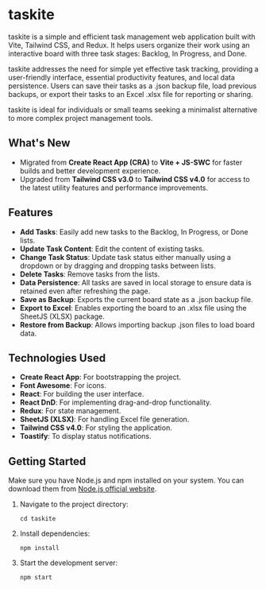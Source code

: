 # taskite

taskite is a simple and efficient task management web application built with Vite, Tailwind CSS, and Redux. It helps users organize their work using an interactive board with three task stages: Backlog, In Progress, and Done.

taskite addresses the need for simple yet effective task tracking, providing a user-friendly interface, essential productivity features, and local data persistence. Users can save their tasks as a .json backup file, load previous backups, or export their tasks to an Excel .xlsx file for reporting or sharing.

taskite is ideal for individuals or small teams seeking a minimalist alternative to more complex project management tools.

## What's New

- Migrated from **Create React App (CRA)** to **Vite + JS-SWC** for faster builds and better development experience.
- Upgraded from **Tailwind CSS v3.0** to **Tailwind CSS v4.0** for access to the latest utility features and performance improvements.

## Features

- **Add Tasks**: Easily add new tasks to the Backlog, In Progress, or Done lists.
- **Update Task Content**: Edit the content of existing tasks.
- **Change Task Status**: Update task status either manually using a dropdown or by dragging and dropping tasks between lists.
- **Delete Tasks**: Remove tasks from the lists.
- **Data Persistence**: All tasks are saved in local storage to ensure data is retained even after refreshing the page.
- **Save as Backup**: Exports the current board state as a .json backup file.
- **Export to Excel**: Enables exporting the board to an .xlsx file using the SheetJS (XLSX) package.
- **Restore from Backup**: Allows importing backup .json files to load board data.

## Technologies Used

- **Create React App**: For bootstrapping the project.
- **Font Awesome**: For icons.
- **React**: For building the user interface.
- **React DnD**: For implementing drag-and-drop functionality.
- **Redux**: For state management.
- **SheetJS (XLSX)**: For handling Excel file generation.
- **Tailwind CSS v4.0**: For styling the application.
- **Toastify**: To display status notifications.

## Getting Started

Make sure you have Node.js and npm installed on your system. You can download them from [Node.js official website](https://nodejs.org/).

1. Navigate to the project directory:
    ```
    cd taskite
    ```

3. Install dependencies:
    ```
    npm install
    ```

3. Start the development server:
    ```
    npm start
    ```

